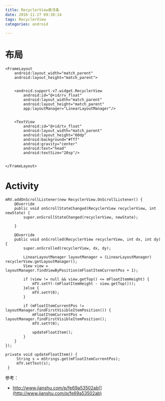 ```yaml
---
title: RecyclerView悬浮条
date: 2016-11-27 09:38:14
tags: RecyclerView
categories: android

---
```



# 布局

	<FrameLayout
		android:layout_width="match_parent"
		android:layout_height="match_parent">


		<android.support.v7.widget.RecyclerView
			android:id="@+id/rv_float"
			android:layout_width="match_parent"
			android:layout_height="match_parent"
			app:layoutManager="LinearLayoutManager"/>


		<TextView
			android:id="@+id/tv_float"
			android:layout_width="match_parent"
			android:layout_height="60dp"
			android:background="#fff"
			android:gravity="center"
			android:text="head"
			android:textSize="20sp"/>


	</FrameLayout>

# Activity

	mRV.addOnScrollListener(new RecyclerView.OnScrollListener() {
		@Override
		public void onScrollStateChanged(RecyclerView recyclerView, int newState) {
			super.onScrollStateChanged(recyclerView, newState);

		}

		@Override
		public void onScrolled(RecyclerView recyclerView, int dx, int dy) {
			super.onScrolled(recyclerView, dx, dy);

			LinearLayoutManager layoutManager = (LinearLayoutManager) recyclerView.getLayoutManager();
			View view = layoutManager.findViewByPosition(mFloatItemCurrentPos + 1);

			if (view != null && view.getTop() <= mFloatItemHeight) {
				mTV.setY(-(mFloatItemHeight - view.getTop()));
			}else {
				mTV.setY(0);
			}

			if (mFloatItemCurrentPos != layoutManager.findFirstVisibleItemPosition()) {
				mFloatItemCurrentPos = layoutManager.findFirstVisibleItemPosition();
				mTV.setY(0);

				updateFloatItem();
			}
		}
	});

	private void updateFloatItem() {
		 String s = mStrings.get(mFloatItemCurrentPos);
		 mTV.setText(s);
	 }


参考：

- http://www.jianshu.com/p/fe69a53502ab[](http://www.jianshu.com/p/fe69a53502ab)
